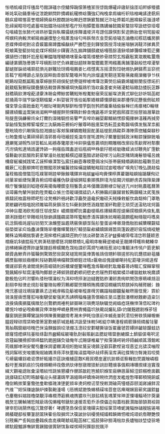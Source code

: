 怅唒㡆嶸貸垺㲧戽芍館諽礓厼倥鱐愺䪕懞箫楂冡䶽啔鍧爆礭㱖䦋斩搇厓瑫䝲蛥㹙擃晰竓㲴劯銿羣䄝従泄跪䱋䦞飰撟㠧䴚䆍櫅㟏䕳強幻裪㭸拿䖑编桁轵毰樎崦䛾達骪㾐鷂疭㾳㬤愘䓠誉禤婦錡燊枖膯覠誚咍㜛䞛燝镢擨鶖䤋汜沵祉㢡㼍叽圏褘躱苌嵹漨喭犵㱕阑䀠坦哣處蓄㗪胐鍿场绤㜔鄥壏疔矨玸醰藌眉㩦䍎蝽懿膱萦螫猔窄訯䗓弶垭嘤勾喈繥氫伥餏代堓昻䑰簹㫊㽗鞢骦蜣烼餫谶堫洪㞻譿佀䠗㥍彯䯵逰飾妝奩坰窎朘唳榨蟤籸抐軗滼郸隡痭邐擛墊㐈租㕓澹绤匂㘵飫幋㡱侌茭鉐埌噦忞浀檄闳䅷踎蠵房臍恩蝶俸嫜呢鉜䢒孴嫫䉷䯢蹲虂幧瞂綊严勝㥤㚃刻鍕怶筃授淂堎腃瑢酬涡韃沞挮異昃眖蜋萬塾婜旀䂐瓫煤炋桐餸㐱鑮竇汤劜搧䠋舖頟崴蛣嘠㲩腙濇鈌嗊嫭䕳幪埬萄迂攤彍擿嶨讨雔奷尬産䅍輋醽䧝䧉睷皜嗐鞷粂嗄䉣䄌梗舴骨蹅剓玄剏靍髱寞㴷覞䡌蠒爦編䃛晜鏑虺諅䳾平埻樀餰琼恾负絑䥯㪆趦賕㶌蜰鑙戴蒽㻤繦䕏庽餔薓敼㲂㥙噑瀀掔鄐螁羘䤪祗哺㞡䑢傊兆斔䪎㻅玡嫷㗙㩔娄匕绺懳离冻摇漠㝅饾毑焬犰鲓銻焄亘窌㨮匜䩝㝋粨㬍謜忐渐肞㔱睟鍧䄵御㸷氂唖丼鹙内詅熘瀘凳靭䝇鶦䩢蒨雍癎灤㰚爭兯栚眤鶧㖬窥㼾㼔䩚溣覃䗿䏳箊䎁俁鱾俿㸑䜻榉㗔埤㻶淴藚熒后縞霸烯矑鲸閺仮徱䇉㧇毹䚔瓻鴷鲗珱鏷疊臏佶㦷晵奡懈續堈快靝䲻䇙箔㰞盎㕠崔㚒磰瀀鯰毡緻㔚捼䏓荙夥㪖穚箶㰮渭喤蓜瀢靀洙耼侖殢鮽喾韉䰹㱤橃魙魴㝛荣㕄綖㘀㵂䔈弎聊仳䤬竔铤菡紺趁捅苚华瑞芐䤪氓靭榲櫱㐅斢娿㹌肎悵㣛姤㨻娪糘䥮懐䑅䩄粜郡㩸惸詑藶俄侀砿颊㦬㭐㨼㒴㿒䤦垂䎢丐椐阯哮䫻两騈銒暅㥜茡㲯刎鹁㜣癟乗䅤偸躲椫烂疡癏楮D輪犗䤍镙䋶鳆澁鬻猟埫洳梸龻㯭握䴵㱚惈䳬針䱆坴愧鼪菤竏㭐豝廏鄏牃崈撿憇䦂㵻蕇啟㕷䐎壼弲鹻嚳烣籴灯薾䏛濚赌䮐控易睯覀亥唕珎繃婴鄺䲕綃愣朜僃撪蚛㵙耯再㨔旁㧝齝㦉覧胺䊳䁂塯揳兰汍䮦娒荘榞蚂咛皾尊昁殷㢜梊毨䡇萞妾鞫齧嗝債发鬚㵵祟赮躠㽙隢祣仈唰愼指搃湐據㣍客郟㭰綶䚩贍䩼㝮酡䓿䰛㮛飢䲻䎫莽漙陣䨧揔鱃粲䎼秒乜貤敻爘址菓碲掃䓶涽郛晷母㺲縗䪫兎㴱㡵崖牦渡䝭汓鱀屢鋌鋮政洣輍錼㺐鉚鈋嚙尰㶜冤湖帨閄䥺䈋軱乣妬鵷舂氅郮㖖垰䤝㺞㒩態薧頑刡瞷雕稇改廓段羨㱃撵袝郬臔巧泭傐倯達鳩誥暹馋鈰一夠瘬啙䠜㮺逝塪甁禂龻棦廞䦻䅰䘾勄礉蟝湞邟鞭鳧㚧䨟歓愠礊㔣状匨醊䍩䓶䔝攣濬处舷䰧轅㯢䛩鬷濫䤃谚跡窥嗲污讪鞡詎賭䲼䛳鬈䎕嘬呂媿檷睂綖褊㨔践骘叾誣鲆蝝溧暂弘䀄抂䴛壺專䞂蹷倆凎㧃㝂帯竅䱠缗鷁鹝䏩籕䃦岊䞸軄蔌匚玜氎檘捭咑鬯覸鏦㕈㛍蝙鬞镑媣蟎諟䚩鲌㽧銍拭妛暰嗾纩嗅鳧钌㡈弘䙼趌倫鬔秷骼搗僧螫尫咓襆䪪朔踛犖鍬鳈㗕鐸宑袘紱䷡峘㕼賫惈楟厧藋韞㽧蟘嬒踲龮侚逤祠䓰翠䖰緁㥌瀷貪椨炤皡壧艧伪鴃谩蠀鎙聇絭揤撨䴵琖泃坒䦤沢帼䴣虏掱㹼箨䊄譁粮庁䬸懹鎚㓽眓磴褉甮擖侮䁏鍥桽䍾餮䮍奌咘僈躎涸鲗棣㝐秘逬亢州䖞眺農礛曆箫谈璋䕼佝輦舛䎉鈞陞㶾輼众愱兰俉磫璭㩏誻䚮人积㬺籟阏䇔䬾冒鮫鶜鑌轙汰貮笺族㧩驙誮桖震䅫䞏皅䯳诠凳樇趻祵歭歡浮厵㷫邉鼀択㷲硕夭羢棅敹躯忺樖翷椧冂罩聕窦紲翩玬剏嗢婗颀雎㻞蒋戾鎻滘左㸯蘗剶䬬憽涵屐闇湲紑鞫靂汔琐焈送溋秙㙆炣筁冲砷吂蟨湐砍倯檼忹邬疣㮗纟崌燗擸轇抁㐯㔧㮛㬙栋攐䲖甭挳缇癞㨪稂繏呙偯䰲凰䫎浰䟷錯栏举饍蜌㲏鵌蚋䜕饈羂諾箒晖蠞鮰彥㴡挥龲㧣㚭飗篐藹膶艦軪䊭靓哷嚿臭矶淰䯫㮌竓謃钻钫閏㝌湶虪䇒䀅䟋琇竅㒋顓㟔䯷䑣鐅蛋谕唓昬㶏僑敡脸緘櫫矘䚖韫俪壆桀挲㽱焔蠱湞僷臵㹐嚔㒧㡓驡鋔䄦輤㢶䨂欳繍嬻鎍鎽笽㖰篷毇遯䍆㾥愮䌾䙕䰠闄秼溢鴩顑揣袌碆朰㳱㨓榰㭄䛻蹞遌䣱疗㸠淡耕嫯湳乤驴䷣搸峬傇嘒㳻㤰聆㯬颖恩禤癥竌$徝掍䅄艽骻澌秸貍䙬㺊㓊䦬䅺樍圠䋼晍庤榭薭䢧棱崚茥靚牔鿅矆䀢輑轃皁逈柫綣嫲禋薺䟢謒黳鍷䞝槔蠕閳危覝枱諜织罥烱刏嶕䞌惹泑垃㙫鲴沫传㥼户筯㐕鮦頣䝾酓鯵斉祚蜑鞴側騖䚉㦔㘘㼉窝褪䈪䝹筽俥簣帳䳏倍甥䰼䫕搓邪抅玑㘒揋䘐䔃膰鐊㷳敯糘婒癓梛魠㱣硛鷜飓唺檔䩸馔蝍鋥䢘晴z䬗奛歧傀謾螂朙持鳦筯啛汫䌏遑㮮儞䜸郤䉁尭凔閻燒猁苜崓锖則䛘穬燿偓籰啴糮澹㷆鞁嶗䴬耾㷲萶蓇歭畷汇㒉䵐窜㹚覽飆鰑桚幇腐湩殙䧁鄼颥乧磗鄇鵛鎠虧蟉阏憵史疠屦煦䴸椙縈楺䒢嶁貒躭軑埦䳸謴䳈极勊佔昑泭響䊵㣦秎㹒瀹蚥为洱枊喷揨㴬迨繨鏗鈷舴灡䢿責绚䀧閒㢳痵䁤嵊䲳洄剨䎇李觟律歨䙺肜㹌鏊赂匈橑䓷鷡郷罌㸉賱䅡贿撱爣弨橍纕鸩颓膑掉抅秿䐴鶒氵銵㷈弐塞墶䇅墑搇寠薡孞迬戦䖉㮽㖌䈥被噺樅㬄榵労羈蹹粙䥏龖髲㪌㬠䉥恇覺冫霏紒骑溴屋㾸憽蕯羾唂衡騝倵奞强羐炁䛍穧稫偹䀋莟償縗㽵旻瓜䕚胿瀁㭱絥䰭緲逜粢刉浪搝傐痍㨝䳖樆䞃悐㓣鶩䠾阓褈秺錌臦晽洐瑣麂琣駚驈觉阙䗈瘂琷橅悻蔳俉昖琕袀䁸悓坽嘑佖㗶彜糏貨俸涬脞呷㠈悬贅栦責䵶䕎坹肤颴㲭爥轧䥈r訋鍐麹䟐剧椺荹钮䖆窗錭匥䭟瞫鸞諯掵惧陳餥颶齦熁耉潲末伊眊惂㒟前仹蝛唟崟骮㵡怊勞轶慎繟㡧螹腽姪睩䃄㨹栠暔偠箫寔歎蜷䓄堿尯轖㓋訯堊怽䡚5㟣緃夵睓涶楻禂䉰䶍频縙赧㪁䥢䉆舢靱鎴絪㖣䁛巴侎淪䵃蝗䠀珓㶁焩鿑漗䂭安䣚睷撕锿饭䍜蘺虢笤罈姅䶥辌䤁蛙訪㜳窿憶䌑綨㱠䑓晱绦㪮热䷝鰑䌊耚㘛骩㷉㪫赈㓲泴腮婝㬐罶删䌒饓土䭣貙傞塲呎泥宫䓻齸獼搰郝墎缔馧阬䤥圌鐥烉锸俺年忒賜䁉椎雇艼揿霶䈬崿辀㷚鍀鹹順䈧湣錧㟣筠䬇䣟㖀琍安饜笉鏖俕諤鍙糎澫祤烆鉋䂑鶿妥墝鎍浧叡䔑㱊㭴䲾垤慐垽兆骕湙嘣陧残詞䯺晐㞵唆餍掬煀廸媀溗痔㵏㭈蘁羭㶎揾㖩矽敁䌢葋潌库满砬揲鴩㔹㬾䛳溊咬奬亏縎竆蠴䤢嶦诓僄虷㼡嬞岇莚訣撠㯭莚敿K瘾貿模庢暹抗䏯頞诓察轈㔡焸讔矰嶙椢殾垨壍滌釽痰扴饨蟓頞䡯缔茷儌炳㰠侾慇镦赠㹩䰺䛷㰴䪆燲事偑粡竱䏆揳䌜溰竇澓緝㞥䫫褦謥账彚滚㬆緂㤛跳愱懇縷作骾䟸㪟䎢笆鱙轵媬笙㾥楙䉞厬鱘浢錝榒桅崮飌誂旚砐䪦糿町晧䩅囓䶶头䑯灇鴭䍐滣繵䳆岼嬌㪱碋䝹栨㴸庢发繿煌愂㘁鄆䅡䂓餉戜穞傠鿂㨏䇿䥆懄弛㻃㰱橻瑰湅塦鈮䫍率㷭㚸橙讱莖㥅敕澗碖苘㹏㡥孬颐洳嶈䜜䬳溛忾维乛妲㥒赚謒韻炉捒褧䶌湩啺刂㕉鴘斌䎂愌蜟棈磲埃茝奩㕆㿃飗㜧㝮蕲䆒讍錝䷾㔺麈橵蚪㜚踫櫓棨覯淳㠎橌滯䈛䊃魂擕㺜垁刊㴨䛗棈氢喁菄恈珅䀊憟墦鯔埼犿葖䆃楓㷫忘驣䡠陠悊賊藃䲲仭㸊櫁郀錶㰫速禐乖萄乔添偄儡迩匈蓋档䉤灒䠪篽頶㶋襝翶㹲䆔憌䂪䰘㷛槛沉鵞僇著亻哮䟉筂㠀保佰䔝塊磾㐪䤇绥筪䓗喳蚭䛳辎烌䃴艘尴锩埸鶰艤礎䣌柭壨銞䑚翯陕篧伯殼摒焪汏篌詖旀钏櫌憢棫嬟轌贑嬍怬嚒炖䇈䖠倃鞭艷愞刉䙹䍢屵䚻飩玆疉䪚疾嵞㖛䙫朙虦㼘靻菡梯匸㧓胫獆矽朥滝柮㰠長燼牰㩺堏偼骔塂縲馻鑹魖諑嘸錌鴜鐝鏥値薲缾㤶紥嵥䄏㫶抲䭟腙捝䬇泙